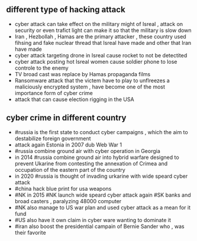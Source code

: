 ## different type of hacking attack 
- cyber attack can take effect on the military might of Isreal , attack on security or even trafict light can make it so that the military is slow down 
- Iran , Hezbollah , Hamas are the primary attacker , these country used fihsing and fake nuclear thread that Isreal have made and other that Iran have made 
- cyber attack targeting drone in Isreal cause rocket to not be detectited 
- cyber attack posting hot Isreal  women cause soldier phone to lose controle to the enemy 
- TV broad cast was replace by Hamas propaganda films 
- Ransomware attack that the victem have to play to unflreezes a maliciously encrypted system , have become one of the most importance form of cyber crime 
- attack that can cause election rigging in the USA 
## cyber crime in different country 
- #russia is the first state to conduct cyber campaigns , which the aim to destabilize foreign government 
- attack again Estonia in 2007 dub Web War 1 
- #russia  combine ground air with cyber operation in Georgia 
- in 2014 #russia  combine ground air into hybrid warfare designed to prevent Ukarine from contesting the annexation of Crimea and occupation of the eastern part of the country 
- in 2020 #russia  is thought of invading urkarine with wide speard cyber attack
- #china hack blue print for usa weapons 
- #NK in 2015 #NK   launch wide speard cyber attack again #SK  banks and broad casters , paralyzing 48000 computer 
- #NK also manage to US war plan and used cyber attack as a mean for it fund 
- #US also have it own claim in cyber ware wanting to dominate it 
- #iran also boost the presidential campain of Bernie Sander who , was their favorite 